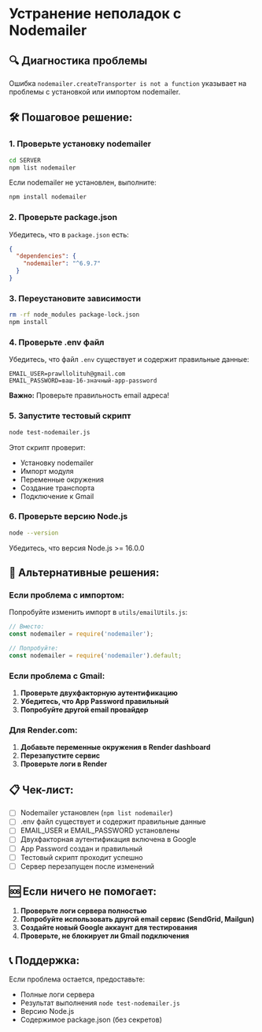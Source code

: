 # Устранение неполадок с Nodemailer

## 🔍 Диагностика проблемы

Ошибка `nodemailer.createTransporter is not a function` указывает на проблемы с установкой или импортом nodemailer.

## 🛠️ Пошаговое решение:

### 1. **Проверьте установку nodemailer**

```bash
cd SERVER
npm list nodemailer
```

Если nodemailer не установлен, выполните:
```bash
npm install nodemailer
```

### 2. **Проверьте package.json**

Убедитесь, что в `package.json` есть:
```json
{
  "dependencies": {
    "nodemailer": "^6.9.7"
  }
}
```

### 3. **Переустановите зависимости**

```bash
rm -rf node_modules package-lock.json
npm install
```

### 4. **Проверьте .env файл**

Убедитесь, что файл `.env` существует и содержит правильные данные:

```env
EMAIL_USER=prawllolituh@gmail.com
EMAIL_PASSWORD=ваш-16-значный-app-password
```

**Важно:** Проверьте правильность email адреса!

### 5. **Запустите тестовый скрипт**

```bash
node test-nodemailer.js
```

Этот скрипт проверит:
- Установку nodemailer
- Импорт модуля
- Переменные окружения
- Создание транспорта
- Подключение к Gmail

### 6. **Проверьте версию Node.js**

```bash
node --version
```

Убедитесь, что версия Node.js >= 16.0.0

## 🔧 Альтернативные решения:

### Если проблема с импортом:

Попробуйте изменить импорт в `utils/emailUtils.js`:

```javascript
// Вместо:
const nodemailer = require('nodemailer');

// Попробуйте:
const nodemailer = require('nodemailer').default;
```

### Если проблема с Gmail:

1. **Проверьте двухфакторную аутентификацию**
2. **Убедитесь, что App Password правильный**
3. **Попробуйте другой email провайдер**

### Для Render.com:

1. **Добавьте переменные окружения в Render dashboard**
2. **Перезапустите сервис**
3. **Проверьте логи в Render**

## 📋 Чек-лист:

- [ ] Nodemailer установлен (`npm list nodemailer`)
- [ ] .env файл существует и содержит правильные данные
- [ ] EMAIL_USER и EMAIL_PASSWORD установлены
- [ ] Двухфакторная аутентификация включена в Google
- [ ] App Password создан и правильный
- [ ] Тестовый скрипт проходит успешно
- [ ] Сервер перезапущен после изменений

## 🆘 Если ничего не помогает:

1. **Проверьте логи сервера полностью**
2. **Попробуйте использовать другой email сервис (SendGrid, Mailgun)**
3. **Создайте новый Google аккаунт для тестирования**
4. **Проверьте, не блокирует ли Gmail подключения**

## 📞 Поддержка:

Если проблема остается, предоставьте:
- Полные логи сервера
- Результат выполнения `node test-nodemailer.js`
- Версию Node.js
- Содержимое package.json (без секретов)
